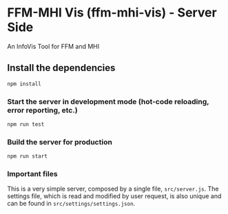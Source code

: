 # FFM-MHI Vis (ffm-mhi-vis) - Server Side

An InfoVis Tool for FFM and MHI

## Install the dependencies
```bash
npm install
```

### Start the server in development mode (hot-code reloading, error reporting, etc.)
```bash
npm run test
```


### Build the server for production
```bash
npm run start
```

### Important files
This is a very simple server, composed by a single file, `src/server.js`.
The settings file, which is read and modified by user request, is also unique and can be found in `src/settings/settings.json`.
